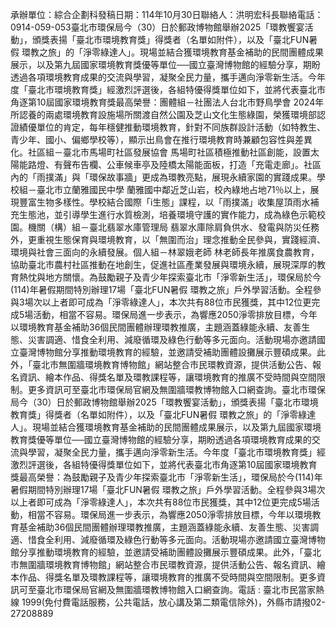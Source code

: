 承辦單位：綜合企劃科發稿日期：114年10月30日聯絡人：洪明宏科長聯絡電話：0914-059-053臺北市環保局今（30）日於郵政博物館舉辦2025「環教饗宴活動」，頒獎表揚「臺北市環境教育獎」得獎者（名單如附件），以及「臺北FUN暑假 環教之旅」的「淨零綠達人」。現場並結合獲環境教育基金補助的民間團體成果展示，以及第九屆國家環境教育獎優等單位──國立臺灣博物館的經驗分享，期盼透過各項環境教育成果的交流與學習，凝聚全民力量，攜手邁向淨零新生活。今年度「臺北市環境教育獎」經激烈評選後，各組特優得獎單位如下，並將代表臺北市角逐第10屆國家環境教育獎最高榮譽：團體組－社團法人台北市野鳥學會 2024年所認養的兩處環境教育設施場所關渡自然公園及芝山文化生態綠園，榮獲環境部認證績優單位的肯定，每年穩健推動環境教育，針對不同族群設計活動（如特教生、青少年、國小、偏鄉學校等），顯示出鳥會在推行環境教育時兼顧包容性與差異化。社區組－臺北市馬場町社區發展協會 馬場町社區積極推動社區創能，設置太陽能路燈、有聲布告欄、公車候車亭及陸橋太陽能面板，打造「充電走廊」。社區內的「雨撲滿」與「環保故事牆」更成為環教亮點，展現永續家園的實踐成果。學校組－臺北市立蘭雅國民中學 蘭雅國中鄰近芝山岩，校內綠地占地71％以上，展現豐富生物多樣性。學校結合國際「i生態」課程，以「雨撲滿」收集屋頂雨水補充生態池，並引導學生進行水質檢測，培養環境守護的實作能力，成為綠色示範校園。機關（構）組－臺北翡翠水庫管理局 翡翠水庫除肩負供水、發電與防災任務外，更重視生態保育與環境教育，以「無圍而治」理念推動全民參與，實踐經濟、環境與社會三面向的永續發展。個人組－林翠娥老師 林老師長年推廣食農教育，協助臺北市農村社區推動在地創生，促進社區產業發展與環境永續，展現深厚的教育熱忱與地方關懷。為鼓勵親子及青少年探索臺北市「淨零新生活」，環保局於今(114)年暑假期間特別辦理17場「臺北FUN暑假 環教之旅」戶外學習活動。全程參與3場次以上者即可成為「淨零綠達人」，本次共有88位市民獲獎，其中12位更完成5場活動，相當不容易。環保局進一步表示，為響應2050淨零排放目標，今年以環境教育基金補助36個民間團體辦理環教推廣，主題涵蓋綠能永續、友善生態、災害調適、惜食全利用、減廢循環及綠色行動等多元面向。活動現場亦邀請國立臺灣博物館分享推動環境教育的經驗，並邀請受補助團體設攤展示豐碩成果。此外，「臺北市無圍牆環境教育博物館」網站整合市民環教資源，提供活動公告、報名資訊、繪本作品、得獎名單及環教課程等，讓環境教育的推廣不受時間與空間限制。更多資訊可至臺北市環保局官網及無圍牆環教博物館入口網查詢。臺北市環保局今（30）日於郵政博物館舉辦2025「環教饗宴活動」，頒獎表揚「臺北市環境教育獎」得獎者（名單如附件），以及「臺北FUN暑假 環教之旅」的「淨零綠達人」。現場並結合獲環境教育基金補助的民間團體成果展示，以及第九屆國家環境教育獎優等單位──國立臺灣博物館的經驗分享，期盼透過各項環境教育成果的交流與學習，凝聚全民力量，攜手邁向淨零新生活。今年度「臺北市環境教育獎」經激烈評選後，各組特優得獎單位如下，並將代表臺北市角逐第10屆國家環境教育獎最高榮譽：為鼓勵親子及青少年探索臺北市「淨零新生活」，環保局於今(114)年暑假期間特別辦理17場「臺北FUN暑假 環教之旅」戶外學習活動。全程參與3場次以上者即可成為「淨零綠達人」，本次共有88位市民獲獎，其中12位更完成5場活動，相當不容易。環保局進一步表示，為響應2050淨零排放目標，今年以環境教育基金補助36個民間團體辦理環教推廣，主題涵蓋綠能永續、友善生態、災害調適、惜食全利用、減廢循環及綠色行動等多元面向。活動現場亦邀請國立臺灣博物館分享推動環境教育的經驗，並邀請受補助團體設攤展示豐碩成果。此外，「臺北市無圍牆環境教育博物館」網站整合市民環教資源，提供活動公告、報名資訊、繪本作品、得獎名單及環教課程等，讓環境教育的推廣不受時間與空間限制。更多資訊可至臺北市環保局官網及無圍牆環教博物館入口網查詢。電話 : 臺北市民當家熱線 1999(免付費電話服務，公共電話，放心講及第二類電信除外)，外縣市請撥02-27208889